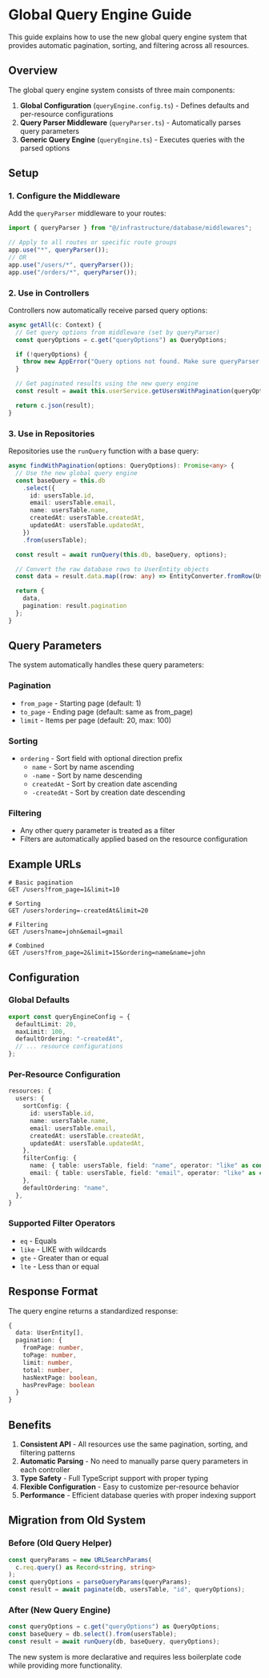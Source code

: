 # Global Query Engine Guide

This guide explains how to use the new global query engine system that provides automatic pagination, sorting, and filtering across all resources.

## Overview

The global query engine system consists of three main components:

1. **Global Configuration** (`queryEngine.config.ts`) - Defines defaults and per-resource configurations
2. **Query Parser Middleware** (`queryParser.ts`) - Automatically parses query parameters
3. **Generic Query Engine** (`queryEngine.ts`) - Executes queries with the parsed options

## Setup

### 1. Configure the Middleware

Add the `queryParser` middleware to your routes:

```typescript
import { queryParser } from "@/infrastructure/database/middlewares";

// Apply to all routes or specific route groups
app.use("*", queryParser());
// OR
app.use("/users/*", queryParser());
app.use("/orders/*", queryParser());
```

### 2. Use in Controllers

Controllers now automatically receive parsed query options:

```typescript
async getAll(c: Context) {
  // Get query options from middleware (set by queryParser)
  const queryOptions = c.get("queryOptions") as QueryOptions;

  if (!queryOptions) {
    throw new AppError("Query options not found. Make sure queryParser middleware is configured.", 500);
  }

  // Get paginated results using the new query engine
  const result = await this.userService.getUsersWithPagination(queryOptions);

  return c.json(result);
}
```

### 3. Use in Repositories

Repositories use the `runQuery` function with a base query:

```typescript
async findWithPagination(options: QueryOptions): Promise<any> {
  // Use the new global query engine
  const baseQuery = this.db
    .select({
      id: usersTable.id,
      email: usersTable.email,
      name: usersTable.name,
      createdAt: usersTable.createdAt,
      updatedAt: usersTable.updatedAt,
    })
    .from(usersTable);

  const result = await runQuery(this.db, baseQuery, options);

  // Convert the raw database rows to UserEntity objects
  const data = result.data.map((row: any) => EntityConverter.fromRow(UserEntity, row));

  return {
    data,
    pagination: result.pagination
  };
}
```

## Query Parameters

The system automatically handles these query parameters:

### Pagination

- `from_page` - Starting page (default: 1)
- `to_page` - Ending page (default: same as from_page)
- `limit` - Items per page (default: 20, max: 100)

### Sorting

- `ordering` - Sort field with optional direction prefix
  - `name` - Sort by name ascending
  - `-name` - Sort by name descending
  - `createdAt` - Sort by creation date ascending
  - `-createdAt` - Sort by creation date descending

### Filtering

- Any other query parameter is treated as a filter
- Filters are automatically applied based on the resource configuration

## Example URLs

```
# Basic pagination
GET /users?from_page=1&limit=10

# Sorting
GET /users?ordering=-createdAt&limit=20

# Filtering
GET /users?name=john&email=gmail

# Combined
GET /users?from_page=2&limit=15&ordering=name&name=john
```

## Configuration

### Global Defaults

```typescript
export const queryEngineConfig = {
  defaultLimit: 20,
  maxLimit: 100,
  defaultOrdering: "-createdAt",
  // ... resource configurations
};
```

### Per-Resource Configuration

```typescript
resources: {
  users: {
    sortConfig: {
      id: usersTable.id,
      name: usersTable.name,
      email: usersTable.email,
      createdAt: usersTable.createdAt,
      updatedAt: usersTable.updatedAt,
    },
    filterConfig: {
      name: { table: usersTable, field: "name", operator: "like" as const },
      email: { table: usersTable, field: "email", operator: "like" as const },
    },
    defaultOrdering: "name",
  },
}
```

### Supported Filter Operators

- `eq` - Equals
- `like` - LIKE with wildcards
- `gte` - Greater than or equal
- `lte` - Less than or equal

## Response Format

The query engine returns a standardized response:

```typescript
{
  data: UserEntity[],
  pagination: {
    fromPage: number,
    toPage: number,
    limit: number,
    total: number,
    hasNextPage: boolean,
    hasPrevPage: boolean
  }
}
```

## Benefits

1. **Consistent API** - All resources use the same pagination, sorting, and filtering patterns
2. **Automatic Parsing** - No need to manually parse query parameters in each controller
3. **Type Safety** - Full TypeScript support with proper typing
4. **Flexible Configuration** - Easy to customize per-resource behavior
5. **Performance** - Efficient database queries with proper indexing support

## Migration from Old System

### Before (Old Query Helper)

```typescript
const queryParams = new URLSearchParams(
  c.req.query() as Record<string, string>
);
const queryOptions = parseQueryParams(queryParams);
const result = await paginate(db, usersTable, "id", queryOptions);
```

### After (New Query Engine)

```typescript
const queryOptions = c.get("queryOptions") as QueryOptions;
const baseQuery = db.select().from(usersTable);
const result = await runQuery(db, baseQuery, queryOptions);
```

The new system is more declarative and requires less boilerplate code while providing more functionality.
